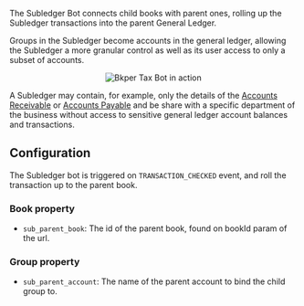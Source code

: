 
The Subledger Bot connects child books with parent ones, rolling up the Subledger transactions into the parent General Ledger.

Groups in the Subledger become accounts in the general ledger, allowing the Subledger a more granular control as well as its user access to only a subset of accounts.

<p align="center">
  <img src='https://docs.google.com/drawings/d/e/2PACX-1vTWp1BE5LOoDhu93XiUGg4pverXcHMVQXHyBrd9Q2scAtxixwnlXDI1dioPCswV9VGZW_5gRMPnq1K3/pub?w=761&h=819' alt='Bkper Tax Bot in action'/>
</p>

A Subledger may contain, for example, only the details of the [Accounts Receivable](https://help.bkper.com/en/articles/2569170-accounts-receivable) or [Accounts Payable](https://help.bkper.com/en/articles/2569171-accounts-payable) and be share with a specific department of the business without access to sensitive general ledger account balances and transactions.


## Configuration

The Subledger bot is triggered on ```TRANSACTION_CHECKED``` event, and roll the transaction up to the parent book.


### Book property

- ```sub_parent_book```: The id of the parent book, found on bookId param of the url.


### Group property

- ```sub_parent_account```: The name of the parent account to bind the child group to.


